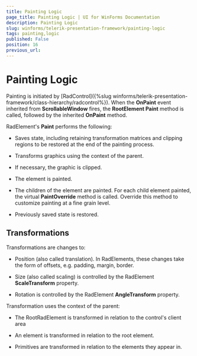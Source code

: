 ```yaml
---
title: Painting Logic
page_title: Painting Logic | UI for WinForms Documentation
description: Painting Logic
slug: winforms/telerik-presentation-framework/painting-logic
tags: painting,logic
published: False
position: 16
previous_url: 
---
```


# Painting Logic

Painting is initiated by [RadControl]({%slug winforms/telerik-presentation-framework/class-hierarchy/radcontrol%}). When the __OnPaint__ event inherited from __ScrollableWindow__ fires, the __RootElement Paint__ method is called, followed by the inherited __OnPaint__ method.

RadElement's __Paint__ performs the following:

* Saves state, including retaining transformation matrices and clipping regions to be restored at the end of the painting process. 

* Transforms graphics using the context of the parent. 

* If necessary, the graphic is clipped. 

* The element is painted. 

* The children of the element are painted. For each child element painted, the virtual __PaintOverride__ method is called. Override this method to customize painting at a fine grain level. 

* Previously saved state is restored. 

## Transformations

Transformations are changes to:

* Position (also called translation). In RadElements, these changes take the form of offsets, e.g. padding, margin, border. 

* Size (also called scaling) is controlled by the RadElement __ScaleTransform__ property. 

* Rotation is controlled by the RadElement __AngleTransform__ property. 

Transformation uses the context of the parent:

* The RootRadElement is transformed in relation to the control's client area 

* An element is transformed in relation to the root element. 

* Primitives are transformed in relation to the elements they appear in.